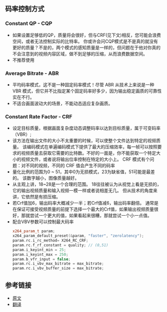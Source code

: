 ## 码率控制方式
### Constant QP - CQP
- 如果设置足够低的QP，质量将会很好，但与CRF(见下文)相反，您可能会浪费空间，或者无法控制实际的比特率。
你或许会问CQP模式是不是真的就没有更好的质量？不是的，两个模式的感知质量是一样的，但问题在于他对你真的不会注意到的视频内容区域，做不到足够的压缩，从而浪费数据空间。
- 不推荐使用

### Average Bitrate - ABR
- 平均码率模式，这不是一种固定码率模式！尽管 ABR 从技术上来说是一种 VBR 模式，但它并不比指定某个固定码率好多少，因为输出稳定画质的可靠性实在不行。
- 不适合画面波动大的场景，不能动态适应复杂画质。

### Constant Rate Factor - CRF
- 设定目标质量，根据画面复杂度动态调整码率以达到目标质量，属于可变码率（VBR）;
- 该方法在输出文件的大小不太重要的时候，可以使整个文件达到特定的视频质量。
该编码模式在单遍编码模式下提供了最大的压缩效率，每一帧可以按照要求的视频质量去获取它需要的比特数。不好的一面是，你不能获取一个特定大小的视频文件，或者说将输出位率控制在特定的大小上。
CRF 模式有个问题：对不同的视频，不同的 CRF 值会产生不同的码率
- 量化比例的范围为0 ~ 51，其中0为无损模式，23为缺省值，51可能是最差的。
该数字越小，图像质量越好。
- 从主观上讲，18~28是一个合理的范围。
18往往被认为从视觉上看是无损的，它的输出视频质量和输入视频一模一样或者说相差无几。
但从技术的角度来讲，它依然是有损压缩。
- 若Crf值加6，输出码率大概减少一半；若Crf值减6，输出码率翻倍。
通常是在保证可接受视频质量的前提下选择一个最大的Crf值，如果输出视频质量很好，那就尝试一个更大的值，如果看起来很糟，那就尝试一个小一点值。
- 配合VBV参数可以控制最大码率
    ```c++
    x264_param_t param;	
	x264_param_default_preset(&param, "faster", "zerolatency");
	param.rc.i_rc_method= X264_RC_CRF;
	param.rc.f_rf_constant = quality; // (0,51)
	param.i_keyint_min = 25;
	param.i_keyint_max = 250;
	param.b_vfr_input = false;
	param.rc.i_vbv_max_bitrate = max_bitrate;
	param.rc.i_vbv_buffer_size = max_bitrate;
    ```


## 参考链接

-   [原文](https://slhck.info/video/2017/03/01/rate-control.html)
-   [翻译](https://blog.csdn.net/shiqian1022/article/details/88389991)